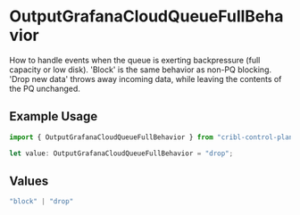 # OutputGrafanaCloudQueueFullBehavior

How to handle events when the queue is exerting backpressure (full capacity or low disk). 'Block' is the same behavior as non-PQ blocking. 'Drop new data' throws away incoming data, while leaving the contents of the PQ unchanged.

## Example Usage

```typescript
import { OutputGrafanaCloudQueueFullBehavior } from "cribl-control-plane/models";

let value: OutputGrafanaCloudQueueFullBehavior = "drop";
```

## Values

```typescript
"block" | "drop"
```